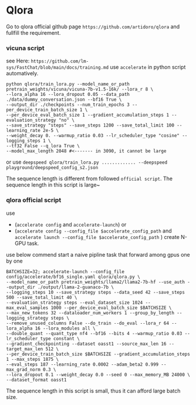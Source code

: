 # Qlora

Go to qlora official github page `https://github.com/artidoro/qlora` and fullfill the requirement.
### vicuna script

see Here: `https://github.com/lm-sys/FastChat/blob/main/docs/training.md`
use `accelerate` in python script automatively.

```
python qlora/train_lora.py --model_name_or_path pretrain_weights/vicuna/vicuna-7b-v1.5-16k/ --lora_r 8 \
--lora_alpha 16 --lora_dropout 0.05 --data_path ./data/dummy_conversation.json --bf16 True \
--output_dir ./checkpoints --num_train_epochs 3 --per_device_train_batch_size 1 \
--per_device_eval_batch_size 1 --gradient_accumulation_steps 1 --evaluation_strategy "no" \
--save_strategy "steps" --save_steps 1200 --save_total_limit 100 --learning_rate 2e-5 \
--weight_decay 0. --warmup_ratio 0.03 --lr_scheduler_type "cosine" --logging_steps 1 \
--tf32 False --q_lora True \
--model_max_length 2048 #<------- in 3090, it cannot be large
```
or use `deepspeed qlora/train_lora.py ............. --deepspeed playground/deepspeed_config_s2.json`

The sequence length is different from followed `official script`. The sequence length in this script is large~
### qlora official script
use 
- (`accelerate config` and  `accelerate-launch`) or
- (`accelerate config --config_file $accelerate_config_path` and `accelerate launch --config_file $accelerate_config_path` )
create N-GPU task.

use below commend start a naive pipline task that forward among gpus one by one
```
BATCHSIZE=32; accelerate-launch --config_file config/accelerate/bf16_single.yaml qlora/qlora.py \
--model_name_or_path pretrain_weights/llama2/llama2-7b-hf --use_auth --output_dir ./output/llama-2-guanaco-7b \
--logging_steps 10 --save_strategy steps --data_seed 42 --save_steps 500 --save_total_limit 40 \
--evaluation_strategy steps --eval_dataset_size 1024 --max_eval_samples 1000 --per_device_eval_batch_size $BATCHSIZE \
--max_new_tokens 32 --dataloader_num_workers 1 --group_by_length --logging_strategy steps \
--remove_unused_columns False --do_train --do_eval --lora_r 64 --lora_alpha 16 --lora_modules all \
--double_quant --quant_type nf4 --bf16 --bits 4 --warmup_ratio 0.03 --lr_scheduler_type constant \
--gradient_checkpointing --dataset oasst1 --source_max_len 16 --target_max_len 512 \
--per_device_train_batch_size $BATCHSIZE --gradient_accumulation_steps 1 --max_steps 1875 \
--eval_steps 187 --learning_rate 0.0002 --adam_beta2 0.999 --max_grad_norm 0.3 \
--lora_dropout 0.1 --weight_decay 0.0 --seed 0 --max_memory_MB 24000 \
--dataset_format oasst1
```
The sequence length in this script is small, thus it can afford large batch size.
